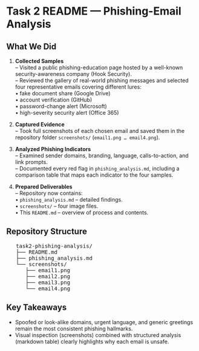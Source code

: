 # Task 2 README — Phishing-Email Analysis

## What We Did
1. **Collected Samples**  
   – Visited a public phishing-education page hosted by a well-known security-awareness company (Hook Security).  
   – Reviewed the gallery of real-world phishing messages and selected four representative emails covering different lures:  
     • fake document share (Google Drive)  
     • account verification (GitHub)  
     • password-change alert (Microsoft)  
     • high-severity security alert (Office 365)

2. **Captured Evidence**  
   – Took full screenshots of each chosen email and saved them in the repository folder `screenshots/` (`email1.png … email4.png`).

3. **Analyzed Phishing Indicators**  
   – Examined sender domains, branding, language, calls-to-action, and link prompts.  
   – Documented every red flag in `phishing_analysis.md`, including a comparison table that maps each indicator to the four samples.

4. **Prepared Deliverables**  
   – Repository now contains:  
     • `phishing_analysis.md` – detailed findings.  
     • `screenshots/` – four image files.  
     • This `README.md` – overview of process and contents.

## Repository Structure
   <pre>
   task2-phishing-analysis/
   ├── README.md
   ├── phishing_analysis.md
   └── screenshots/
      ├── email1.png   
      ├── email2.png
      ├── email3.png
      └── email4.png </pre>

## Key Takeaways
- Spoofed or look-alike domains, urgent language, and generic greetings remain the most consistent phishing hallmarks.  
- Visual inspection (screenshots) combined with structured analysis (markdown table) clearly highlights why each email is unsafe.

